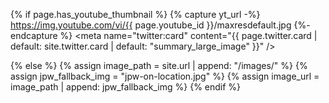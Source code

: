 {% if page.has_youtube_thumbnail %}
  {% capture yt_url -%} 
  https://img.youtube.com/vi/{{ page.youtube_id }}/maxresdefault.jpg 
  {%- endcapture %}
  <meta name="twitter:card" content="{{ page.twitter.card | default: site.twitter.card | default: "summary_large_image" }}" />
  <meta property="twitter:image" content="{{ yt_url }}" />
  <meta property="og:image" content="{{ yt_url }}" />
  <link rel="image_src" href="{{ yt_url }}">
{% else %}
  {% assign image_path = site.url | append: "/images/" %}
  {% assign jpw_fallback_img = "jpw-on-location.jpg" %}
  {% assign image_url = image_path | append: jpw_fallback_img %}

  <meta name="twitter:card" content="summary" />
  <meta property="og:image" content="{{ image_url }}" />
  <meta property="twitter:image" content="{{ image_url }}" />
  <link rel="image_src" href="{{ image_url }}">
{% endif %}